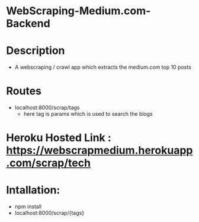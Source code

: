 # WebScraping-Medium.com-Backend

# Description
- A webscraping / crawl app which extracts the medium.com top 10 posts

# Routes 
 - localhost:8000/scrap/tags
      - here tag is params which is used to search the blogs
# Heroku Hosted Link :  https://webscrapmedium.herokuapp.com/scrap/tech


# Intallation:
   - npm install
   - localhost:8000/scrap/{tags}

